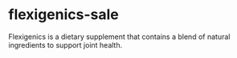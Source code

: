# flexigenics-sale
Flexigenics is a dietary supplement that contains a blend of natural ingredients to support joint health.

